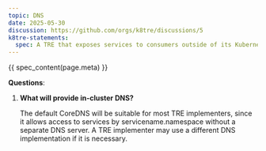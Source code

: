 ```yaml
---
topic: DNS
date: 2025-05-30
discussion: https://github.com/orgs/k8tre/discussions/5
k8tre-statements:
  spec: A TRE that exposes services to consumers outside of its Kubernetes cluster must employ a Kubernetes-native approach for deploying DNS records that allow external consumers to discover these services. The management of these the external DNS entities should be performed together with lifecycle operations, such as deployments or upgrades, of their corresponding services within the TRE.
---
```


{{ spec_content(page.meta) }}

**Questions**: 

1. **What will provide in-cluster DNS?**

    The default CoreDNS will be suitable for most TRE implementers, since it allows access to services by servicename.namespace without a separate DNS server. A TRE implementer may use a different DNS implementation if it is necessary.
